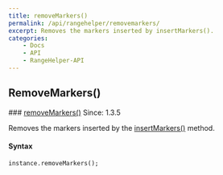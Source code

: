 ```yaml
---
title: removeMarkers()
permalink: /api/rangehelper/removemarkers/
excerpt: Removes the markers inserted by insertMarkers().
categories:
    - Docs
    - API
    - RangeHelper-API
---
```

## RemoveMarkers()

<article class="api method" markdown="1">
### <a id="removeMarkers" href="#removeMarkers">removeMarkers()</a> <span class="since">Since: 1.3.5</span>

Removes the markers inserted by the [insertMarkers()](/api/rangehelper/insertmarkers/) method.


#### Syntax

	instance.removeMarkers();
</article>